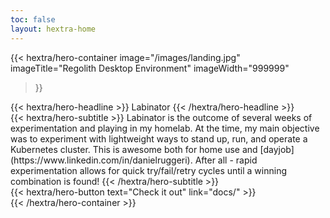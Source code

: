 ```yaml
---
toc: false
layout: hextra-home
---
```


{{< hextra/hero-container
  image="/images/landing.jpg"
  imageTitle="Regolith Desktop Environment"
  imageWidth="999999"
>}}

<div class="hx-mt-6 hx-mb-6">
{{< hextra/hero-headline >}}
  Labinator
{{< /hextra/hero-headline >}}
</div>

<div class="hx-mt-6 hx-mb-6">
{{< hextra/hero-subtitle >}}
  Labinator is the outcome of several weeks of experimentation and playing in my homelab. At the time, my main objective was to experiment with lightweight ways to stand up, run, and operate a Kubernetes cluster. This is awesome both for home use and [dayjob](https://www.linkedin.com/in/danielruggeri). After all - rapid experimentation allows for quick try/fail/retry cycles until a winning combination is found!
{{< /hextra/hero-subtitle >}}
</div>

<div class="hx-mt-6 hx-mb-6">
{{< hextra/hero-button text="Check it out" link="docs/" >}}
</div>
{{< /hextra/hero-container >}}

